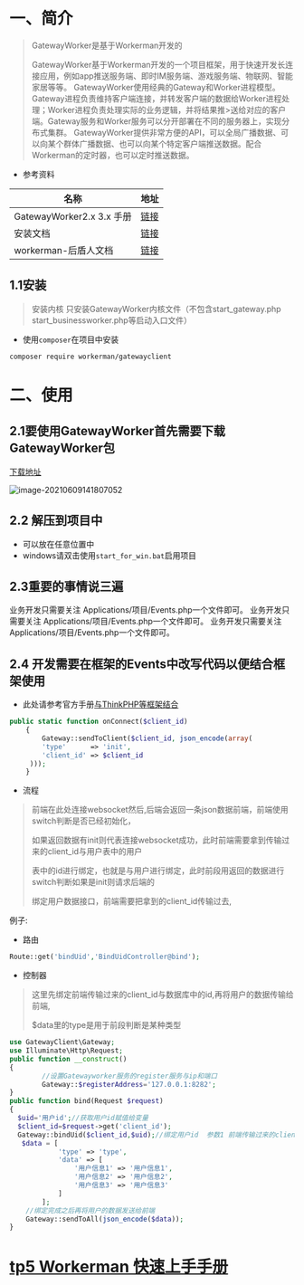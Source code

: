 # 一、简介

> GatewayWorker是基于Workerman开发的	
>
> GatewayWorker基于Workerman开发的一个项目框架，用于快速开发长连接应用，例如app推送服务端、即时IM服务端、游戏服务端、物联网、智能家居等等。
> GatewayWorker使用经典的Gateway和Worker进程模型。Gateway进程负责维持客户端连接，并转发客户端的数据给Worker进程处理；Worker进程负责处理实际的业务逻辑，并将结果推>送给对应的客户端。Gateway服务和Worker服务可以分开部署在不同的服务器上，实现分布式集群。
> GatewayWorker提供非常方便的API，可以全局广播数据、可以向某个群体广播数据、也可以向某个特定客户端推送数据。配合Workerman的定时器，也可以定时推送数据。

- 参考资料

| 名称                      | 地址                                                         |
| ------------------------- | ------------------------------------------------------------ |
| GatewayWorker2.x 3.x 手册 | [链接](http://doc2.workerman.net/)                           |
| 安装文档                  | [链接](https://github.com/walkor/GatewayClient)              |
| workerman-后盾人文档      | [链接](https://doc.houdunren.com/%E6%8F%92%E4%BB%B6%E6%89%A9%E5%B1%95/Laravel/4%20workerman.html#%E5%B8%B8%E7%94%A8%E5%91%BD%E4%BB%A4) |

## 1.1安装

>安装内核
>只安装GatewayWorker内核文件（不包含start_gateway.php start_businessworker.php等启动入口文件）

- 使用`composer`在项目中安装

```shell
composer require workerman/gatewayclient
```

# 二、使用

## 2.1要使用GatewayWorker首先需要下载GatewayWorker包

[下载地址](https://www.workerman.net/download)

![image-20210609141807052](https://gitee.com/yaolliuyang/blogImages/raw/master/blogImages/image-20210609141807052.png)

## 2.2 解压到项目中

- 可以放在任意位置中
- windows请双击使用`start_for_win.bat`启用项目

## 2.3重要的事情说三遍

业务开发只需要关注 Applications/项目/Events.php一个文件即可。
业务开发只需要关注 Applications/项目/Events.php一个文件即可。
业务开发只需要关注 Applications/项目/Events.php一个文件即可。

## 2.4 开发需要在框架的Events中改写代码以便结合框架使用

- 此处请参考官方手册[与ThinkPHP等框架结合](http://doc2.workerman.net/work-with-other-frameworks.html)

```php
public static function onConnect($client_id)
    {
        Gateway::sendToClient($client_id, json_encode(array(
        'type'      => 'init',
        'client_id' => $client_id
     )));
    }
```

- 流程

>  前端在此处连接websocket然后,后端会返回一条json数据前端，前端使用switch判断是否已经初始化，
>
> 如果返回数据有init则代表连接websocket成功，此时前端需要拿到传输过来的client_id与用户表中的用户
>
> 表中的id进行绑定，也就是与用户进行绑定，此时前段用返回的数据进行switch判断如果是init则请求后端的
>
> 绑定用户数据接口，前端需要把拿到的client_id传输过去,

例子:

- 路由

```php
Route::get('bindUid','BindUidController@bind');
```

- 控制器

> 这里先绑定前端传输过来的client_id与数据库中的id,再将用户的数据传输给前端,
>
> $data里的type是用于前段判断是某种类型

```php
use GatewayClient\Gateway;
use Illuminate\Http\Request;
public function __construct()
{
        //设置Gatewayworker服务的register服务与ip和端口
        Gateway::$registerAddress='127.0.0.1:8282';
}
public function bind(Request $request)
{
  $uid='用户id';//获取用户id赋值给变量
  $client_id=$request->get('client_id');
  Gateway::bindUid($client_id,$uid);//绑定用户id  参数1 前端传输过来的clientid 参数2 需要绑定的当前的用户id
   $data = [
            'type' => 'type',
            'data' => [
                '用户信息1' => '用户信息1',
                '用户信息2' => '用户信息2',
                '用户信息3' => '用户信息3'
            ]
        ];
    //绑定完成之后再将用户的数据发送给前端  
    Gateway::sendToAll(json_encode($data));  
}
```



# [tp5 Workerman 快速上手手册](https://www.kancloud.cn/thinkphp/think-worker/722897#Workerman_Server_389)






























